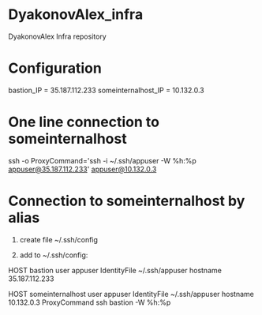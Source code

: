 # DyakonovAlex_infra
DyakonovAlex Infra repository

# Configuration
bastion_IP = 35.187.112.233
someinternalhost_IP = 10.132.0.3

# One line connection to someinternalhost
ssh -o ProxyCommand='ssh -i ~/.ssh/appuser -W %h:%p appuser@35.187.112.233' appuser@10.132.0.3

# Connection to someinternalhost by alias
1. create file ~/.ssh/config

2. add to ~/.ssh/config:

HOST bastion
  user appuser
  IdentityFile ~/.ssh/appuser
  hostname 35.187.112.233


HOST someinternalhost
  user appuser
  IdentityFile ~/.ssh/appuser
  hostname 10.132.0.3
  ProxyCommand ssh bastion -W %h:%p

